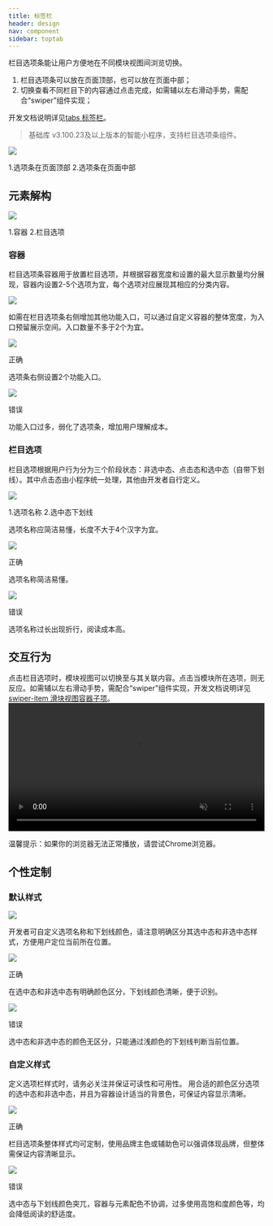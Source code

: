 ```yaml
---
title: 标签栏
header: design
nav: component
sidebar: toptab
---
```


栏目选项条能让用户方便地在不同模块视图间浏览切换。

1. 栏目选项条可以放在页面顶部，也可以放在页面中部；
2. 切换查看不同栏目下的内容通过点击完成，如需辅以左右滑动手势，需配合“swiper”组件实现；

开发文档说明详见<a href="https://smartprogram.baidu.com/docs/develop/component/tabs/"  target="_blank">tabs 标签栏</a>。

> 基础库 v3.100.23及以上版本的智能小程序，支持栏目选项条组件。

<div class="m-doc-custom-examples">
	<div class="m-doc-custom-examples-error ">
		<img src="https://b.bdstatic.com/searchbox/icms/searchbox/img/toptab1.png">
		<p class="m-doc-custom-examples-text">1.选项条在页面顶部
	2.选项条在页面中部</p>
	</div>
</div>

## 元素解构

<div class="m-doc-custom-examples">
	<div class="m-doc-custom-examples-error ">
		<img src="https://b.bdstatic.com/searchbox/icms/searchbox/img/toptab2.png">
		<p class="m-doc-custom-examples-text">1.容器
	2.栏目选项</p>
	</div>
</div>

### 容器
栏目选项条容器用于放置栏目选项，并根据容器宽度和设置的最大显示数量均分展现，容器内设置2-5个选项为宜，每个选项对应展现其相应的分类内容。
<div class="m-doc-custom-examples">
		<img src="https://b.bdstatic.com/searchbox/icms/searchbox/img/toptab3.png">
</div>

如需在栏目选项条右侧增加其他功能入口，可以通过自定义容器的整体宽度，为入口预留展示空间。入口数量不多于2个为宜。
<div class="m-doc-custom-examples">
	<div class="m-doc-custom-examples-correct">
		<img src="https://b.bdstatic.com/searchbox/icms/searchbox/img/toptab4-1.png">
		<p class="m-doc-custom-examples-title">正确</p><p class="m-doc-custom-examples-text">选项条右侧设置2个功能入口。</p>
	</div>
	<div class="m-doc-custom-examples-error">
		<img src="https://b.bdstatic.com/searchbox/icms/searchbox/img/toptab4-2.png">
		<p class="m-doc-custom-examples-title">错误</p><p class="m-doc-custom-examples-text">功能入口过多，弱化了选项条，增加用户理解成本。</p>
	</div>
</div>	

### 栏目选项
栏目选项根据用户行为分为三个阶段状态：非选中态、点击态和选中态（自带下划线）。其中点击态由小程序统一处理，其他由开发者自行定义。
<div class="m-doc-custom-examples">
	<div class="m-doc-custom-examples-error ">
		<img src="https://b.bdstatic.com/searchbox/icms/searchbox/img/toptab5.png">
		<p class="m-doc-custom-examples-text">1.选项名称
	2.选中态下划线</p>
	</div>
</div>


选项名称应简洁易懂，长度不大于4个汉字为宜。
<div class="m-doc-custom-examples">
	<div class="m-doc-custom-examples-correct">
		<img src="https://b.bdstatic.com/searchbox/icms/searchbox/img/toptab6-1.png">
		<p class="m-doc-custom-examples-title">正确</p><p class="m-doc-custom-examples-text">选项名称简洁易懂。</p>
	</div>
	<div class="m-doc-custom-examples-error">
		<img src="https://b.bdstatic.com/searchbox/icms/searchbox/img/toptab6-2.png">
		<p class="m-doc-custom-examples-title">错误</p><p class="m-doc-custom-examples-text">选项名称过长出现折行，阅读成本高。</p>
	</div>
</div>	

## 交互行为
点击栏目选项时，模块视图可以切换至与其关联内容。点击当模块所在选项，则无反应。如需辅以左右滑动手势，需配合“swiper”组件实现，开发文档说明详见<a href="https://smartprogram.baidu.com/docs/develop/component/view/#swiper-item-滑块视图容器子项/"  target="_blank">swiper-item 滑块视图容器子项</a>。
<video width="100%" muted autoplay="autoplay" loop="loop"  src="https://b.bdstatic.com/docs/videos/toptab7.mp4"/>
你的浏览器不支持该视频播放
</video>
<p class="m-doc-custom-examples-text">温馨提示：如果你的浏览器无法正常播放，请尝试Chrome浏览器。</p>


## 个性定制

### 默认样式
<div class="m-doc-custom-examples">
	<div class="m-doc-custom-examples-error ">
		<img src="https://b.bdstatic.com/searchbox/icms/searchbox/img/toptab8.png">
	</div>
</div>

开发者可自定义选项名称和下划线颜色，请注意明确区分其选中态和非选中态样式，方便用户定位当前所在位置。
<div class="m-doc-custom-examples">
	<div class="m-doc-custom-examples-correct">
		<img src="https://b.bdstatic.com/searchbox/icms/searchbox/img/toptab9-1.png">
		<p class="m-doc-custom-examples-title">正确</p><p class="m-doc-custom-examples-text">在选中态和非选中态有明确颜色区分，下划线颜色清晰，便于识别。</p>
	</div>
	<div class="m-doc-custom-examples-error">
		<img src="https://b.bdstatic.com/searchbox/icms/searchbox/img/toptab9-2.png">
		<p class="m-doc-custom-examples-title">错误</p><p class="m-doc-custom-examples-text">选中态和非选中态的颜色无区分，只能通过浅颜色的下划线判断当前位置。</p>
	</div>
</div>

### 自定义样式
定义选项栏样式时，请务必关注并保证可读性和可用性。
用合适的颜色区分选项的选中态和非选中态，并且为容器设计适当的背景色，可保证内容显示清晰。
<div class="m-doc-custom-examples">
	<div class="m-doc-custom-examples-correct">
		<img src="https://b.bdstatic.com/searchbox/icms/searchbox/img/toptab10-1.png">
		<p class="m-doc-custom-examples-title">正确</p><p class="m-doc-custom-examples-text">栏目选项条整体样式均可定制，使用品牌主色或辅助色可以强调体现品牌，但整体需保证内容清晰显示。</p>
	</div>
	<div class="m-doc-custom-examples-error ">
		<img src="https://b.bdstatic.com/searchbox/icms/searchbox/img/toptab10-2.png">
		<p class="m-doc-custom-examples-title">错误</p><p class="m-doc-custom-examples-text">选中态与下划线颜色突兀，容器与元素配色不协调，过多使用高饱和度颜色等，均会降低阅读的舒适度。</p>
	</div>
</div>
